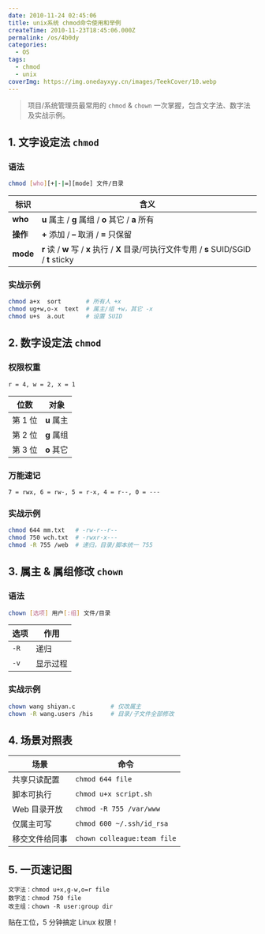 ```yaml
---
date: 2010-11-24 02:45:06
title: unix系统 chmod命令使用和举例
createTime: 2010-11-23T18:45:06.000Z
permalink: /os/4b0dy
categories:
  - OS
tags:
  - chmod
  - unix
coverImg: https://img.onedayxyy.cn/images/TeekCover/10.webp
---
```


> 项目/系统管理员最常用的 `chmod` & `chown` 一次掌握，包含文字法、数字法及实战示例。


## 1. 文字设定法 `chmod`

### 语法
```bash
chmod [who][+|-|=][mode] 文件/目录
```

| 标识 | 含义 |
|---|---|
| **who** | **u** 属主 / **g** 属组 / **o** 其它 / **a** 所有 |
| **操作** | **+** 添加 / **–** 取消 / **=** 只保留 |
| **mode** | **r** 读 / **w** 写 / **x** 执行 / **X** 目录/可执行文件专用 / **s** SUID/SGID / **t** sticky |

### 实战示例
```bash
chmod a+x  sort       # 所有人 +x
chmod ug+w,o-x  text  # 属主/组 +w，其它 -x
chmod u+s  a.out      # 设置 SUID
```


## 2. 数字设定法 `chmod`

### 权限权重
```
r = 4, w = 2, x = 1
```

| 位数 | 对象 |
|---|---|
| 第 1 位 | **u** 属主 |
| 第 2 位 | **g** 属组 |
| 第 3 位 | **o** 其它 |

### 万能速记
```
7 = rwx, 6 = rw-, 5 = r-x, 4 = r--, 0 = ---
```

### 实战示例
```bash
chmod 644 mm.txt   # -rw-r--r--
chmod 750 wch.txt  # -rwxr-x---
chmod -R 755 /web  # 递归，目录/脚本统一 755
```


## 3. 属主 & 属组修改 `chown`

### 语法
```bash
chown [选项] 用户[:组] 文件/目录
```

| 选项 | 作用 |
|---|---|
| `-R` | 递归 |
| `-v` | 显示过程 |

### 实战示例
```bash
chown wang shiyan.c          # 仅改属主
chown -R wang.users /his     # 目录/子文件全部修改
```


## 4. 场景对照表

| 场景 | 命令 |
|---|---|
| 共享只读配置 | `chmod 644 file` |
| 脚本可执行 | `chmod u+x script.sh` |
| Web 目录开放 | `chmod -R 755 /var/www` |
| 仅属主可写 | `chmod 600 ~/.ssh/id_rsa` |
| 移交文件给同事 | `chown colleague:team file` |


## 5. 一页速记图
```
文字法：chmod u+x,g-w,o=r file
数字法：chmod 750 file
改主组：chown -R user:group dir
```

贴在工位，5 分钟搞定 Linux 权限！
